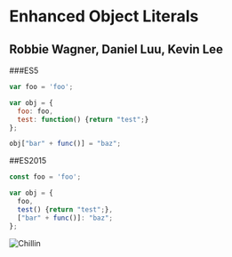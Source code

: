 # Enhanced Object Literals

## Robbie Wagner, Daniel Luu, Kevin Lee

###ES5

```js
var foo = 'foo';

var obj = {
  foo: foo,
  test: function() {return "test";}
};

obj["bar" + func()] = "baz";
```

##ES2015

```js
const foo = 'foo';

var obj = {
  foo,
  test() {return "test";},
  ["bar" + func()]: "baz";
};
```

![Chillin](http://i.imgur.com/mM6p7Be.gif)
